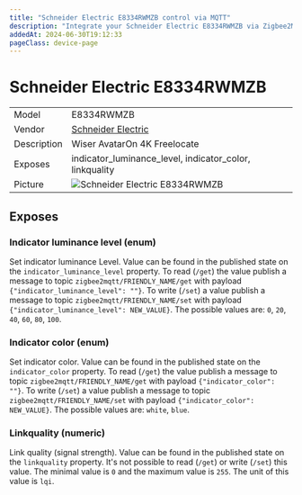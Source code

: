 ```yaml
---
title: "Schneider Electric E8334RWMZB control via MQTT"
description: "Integrate your Schneider Electric E8334RWMZB via Zigbee2MQTT with whatever smart home infrastructure you are using without the vendor's bridge or gateway."
addedAt: 2024-06-30T19:12:33
pageClass: device-page
---
```


<!-- !!!! -->
<!-- ATTENTION: This file is auto-generated through docgen! -->
<!-- You can only edit the "Notes"-Section between the two comment lines "Notes BEGIN" and "Notes END". -->
<!-- Do not use h1 or h2 heading within "## Notes"-Section. -->
<!-- !!!! -->

# Schneider Electric E8334RWMZB

|     |     |
|-----|-----|
| Model | E8334RWMZB  |
| Vendor  | [Schneider Electric](/supported-devices/#v=Schneider%20Electric)  |
| Description | Wiser AvatarOn 4K Freelocate |
| Exposes | indicator_luminance_level, indicator_color, linkquality |
| Picture | ![Schneider Electric E8334RWMZB](https://www.zigbee2mqtt.io/images/devices/E8334RWMZB.png) |


<!-- Notes BEGIN: You can edit here. Add "## Notes" headline if not already present. -->


<!-- Notes END: Do not edit below this line -->




## Exposes

### Indicator luminance level (enum)
Set indicator luminance Level.
Value can be found in the published state on the `indicator_luminance_level` property.
To read (`/get`) the value publish a message to topic `zigbee2mqtt/FRIENDLY_NAME/get` with payload `{"indicator_luminance_level": ""}`.
To write (`/set`) a value publish a message to topic `zigbee2mqtt/FRIENDLY_NAME/set` with payload `{"indicator_luminance_level": NEW_VALUE}`.
The possible values are: `0`, `20`, `40`, `60`, `80`, `100`.

### Indicator color (enum)
Set indicator color.
Value can be found in the published state on the `indicator_color` property.
To read (`/get`) the value publish a message to topic `zigbee2mqtt/FRIENDLY_NAME/get` with payload `{"indicator_color": ""}`.
To write (`/set`) a value publish a message to topic `zigbee2mqtt/FRIENDLY_NAME/set` with payload `{"indicator_color": NEW_VALUE}`.
The possible values are: `white`, `blue`.

### Linkquality (numeric)
Link quality (signal strength).
Value can be found in the published state on the `linkquality` property.
It's not possible to read (`/get`) or write (`/set`) this value.
The minimal value is `0` and the maximum value is `255`.
The unit of this value is `lqi`.

